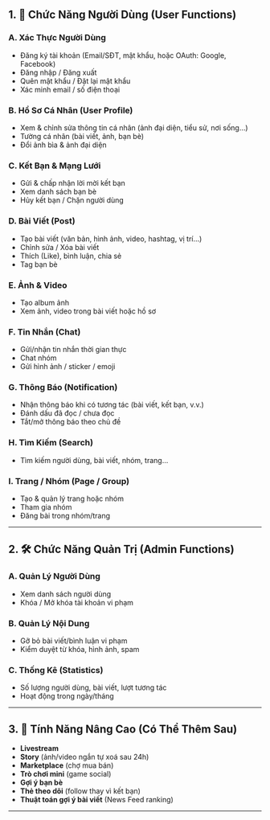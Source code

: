 ## 1. 👤 Chức Năng Người Dùng (User Functions)

### A. Xác Thực Người Dùng
- Đăng ký tài khoản (Email/SĐT, mật khẩu, hoặc OAuth: Google, Facebook)
- Đăng nhập / Đăng xuất
- Quên mật khẩu / Đặt lại mật khẩu
- Xác minh email / số điện thoại

### B. Hồ Sơ Cá Nhân (User Profile)
- Xem & chỉnh sửa thông tin cá nhân (ảnh đại diện, tiểu sử, nơi sống…)
- Tường cá nhân (bài viết, ảnh, bạn bè)
- Đổi ảnh bìa & ảnh đại diện

### C. Kết Bạn & Mạng Lưới
- Gửi & chấp nhận lời mời kết bạn
- Xem danh sách bạn bè
- Hủy kết bạn / Chặn người dùng

### D. Bài Viết (Post)
- Tạo bài viết (văn bản, hình ảnh, video, hashtag, vị trí…)
- Chỉnh sửa / Xóa bài viết
- Thích (Like), bình luận, chia sẻ
- Tag bạn bè

### E. Ảnh & Video
- Tạo album ảnh
- Xem ảnh, video trong bài viết hoặc hồ sơ

### F. Tin Nhắn (Chat)
- Gửi/nhận tin nhắn thời gian thực
- Chat nhóm
- Gửi hình ảnh / sticker / emoji

### G. Thông Báo (Notification)
- Nhận thông báo khi có tương tác (bài viết, kết bạn, v.v.)
- Đánh dấu đã đọc / chưa đọc
- Tắt/mở thông báo theo chủ đề

### H. Tìm Kiếm (Search)
- Tìm kiếm người dùng, bài viết, nhóm, trang...

### I. Trang / Nhóm (Page / Group)
- Tạo & quản lý trang hoặc nhóm
- Tham gia nhóm
- Đăng bài trong nhóm/trang

---

## 2. 🛠️ Chức Năng Quản Trị (Admin Functions)

### A. Quản Lý Người Dùng
- Xem danh sách người dùng
- Khóa / Mở khóa tài khoản vi phạm

### B. Quản Lý Nội Dung
- Gỡ bỏ bài viết/bình luận vi phạm
- Kiểm duyệt từ khóa, hình ảnh, spam

### C. Thống Kê (Statistics)
- Số lượng người dùng, bài viết, lượt tương tác
- Hoạt động trong ngày/tháng

---

## 3. 🚀 Tính Năng Nâng Cao (Có Thể Thêm Sau)

- **Livestream**
- **Story** (ảnh/video ngắn tự xoá sau 24h)
- **Marketplace** (chợ mua bán)
- **Trò chơi mini** (game social)
- **Gợi ý bạn bè**
- **Thẻ theo dõi** (follow thay vì kết bạn)
- **Thuật toán gợi ý bài viết** (News Feed ranking)

---


